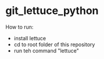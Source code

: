 git_lettuce_python
==================
How to run:
- install lettuce
- cd to root folder of this repository
- run teh command "lettuce"
